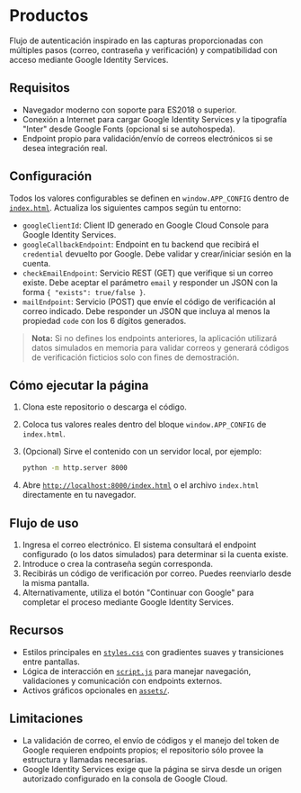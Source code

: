 # Productos

Flujo de autenticación inspirado en las capturas proporcionadas con múltiples pasos (correo,
contraseña y verificación) y compatibilidad con acceso mediante Google Identity Services.

## Requisitos

- Navegador moderno con soporte para ES2018 o superior.
- Conexión a Internet para cargar Google Identity Services y la tipografía "Inter" desde
  Google Fonts (opcional si se autohospeda).
- Endpoint propio para validación/envío de correos electrónicos si se desea integración real.

## Configuración

Todos los valores configurables se definen en `window.APP_CONFIG` dentro de
[`index.html`](./index.html). Actualiza los siguientes campos según tu entorno:

- `googleClientId`: Client ID generado en Google Cloud Console para Google Identity Services.
- `googleCallbackEndpoint`: Endpoint en tu backend que recibirá el `credential` devuelto por
  Google. Debe validar y crear/iniciar sesión en la cuenta.
- `checkEmailEndpoint`: Servicio REST (GET) que verifique si un correo existe. Debe aceptar el
  parámetro `email` y responder un JSON con la forma `{ "exists": true/false }`.
- `mailEndpoint`: Servicio (POST) que envíe el código de verificación al correo indicado. Debe
  responder un JSON que incluya al menos la propiedad `code` con los 6 dígitos generados.

> **Nota:** Si no defines los endpoints anteriores, la aplicación utilizará datos simulados en
> memoria para validar correos y generará códigos de verificación ficticios solo con fines de
> demostración.

## Cómo ejecutar la página

1. Clona este repositorio o descarga el código.
2. Coloca tus valores reales dentro del bloque `window.APP_CONFIG` de `index.html`.
3. (Opcional) Sirve el contenido con un servidor local, por ejemplo:

   ```bash
   python -m http.server 8000
   ```

4. Abre [`http://localhost:8000/index.html`](http://localhost:8000/index.html) o el archivo
   `index.html` directamente en tu navegador.

## Flujo de uso

1. Ingresa el correo electrónico. El sistema consultará el endpoint configurado (o los datos
   simulados) para determinar si la cuenta existe.
2. Introduce o crea la contraseña según corresponda.
3. Recibirás un código de verificación por correo. Puedes reenviarlo desde la misma pantalla.
4. Alternativamente, utiliza el botón "Continuar con Google" para completar el proceso mediante
   Google Identity Services.

## Recursos

- Estilos principales en [`styles.css`](./styles.css) con gradientes suaves y transiciones entre
  pantallas.
- Lógica de interacción en [`script.js`](./script.js) para manejar navegación, validaciones y
  comunicación con endpoints externos.
- Activos gráficos opcionales en [`assets/`](./assets/).

## Limitaciones

- La validación de correo, el envío de códigos y el manejo del token de Google requieren
  endpoints propios; el repositorio sólo provee la estructura y llamadas necesarias.
- Google Identity Services exige que la página se sirva desde un origen autorizado configurado en
  la consola de Google Cloud.
